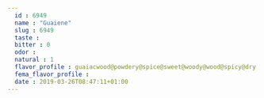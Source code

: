 ```yaml
---
  id : 6949
  name : "Guaiene"
  slug : 6949
  taste : 
  bitter : 0
  odor : 
  natural : 1
  flavor_profile : guaiacwood@powdery@spice@sweet@woody@wood@spicy@dry
  fema_flavor_profile : 
  date : 2019-03-26T08:47:11+01:00
---
```



